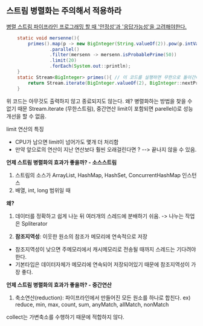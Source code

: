## 스트림 병렬화는 주의해서 적용하라

<u>병렬 스트림 파이프라인 프로그래밍 할 때 '안정성'과 '응답가능성'을 고려해야한다.</u>

```java
    static void mersenne(){
        primes().map(p -> new BigInteger(String.valueOf(2)).pow(p.intValueExact()).subtract(new BigInteger(String.valueOf(1))))
                .parallel()
                .filter(mersenn -> mersenn.isProbablePrime(50))
                .limit(20)
                .forEach(System.out::println);
    }
    static Stream<BigInteger> primes(){ // 이 코드를 실행하면 무한으로 돌아간다.
        return Stream.iterate(BigInteger.valueOf(2), BigInteger::nextProbablePrime);
    }
```

위 코드는 아무것도 출력하지 않고 종료되지도 않는다. 왜? 병렬화하는 방법을 찾을 수 없기 때문
Stream.iterate (무한스트림), 중간연산 limit이 포함되면 parellel()로 성능개선을 할 수 없음.



limit 연산의 특징
- CPU가 남으면 limit이 넘어가도 몇개 더 처리함
- 만약 앞으로의 연산이 지난 연산보다 훨씬 오래걸린다면 ? --> 끝나지 않을 수 있음.



**언제 스트림 병렬화의 효과가 좋을까? - 소스스트림**
1. 스트림의 소스가 ArrayList, HashMap, HashSet, ConcurrentHashMap 인스턴스
2. 배열, int, long 범위일 때 

**왜?**
1. 데이터를 정확하고 쉽게 나눈 뒤 여러개의 스레드에 분배하기 쉬움.
-> 나누는 작업은 Spliterator

2. **참조지역성**: 이웃한 원소의 참조가 메모리에 연속적으로 저장 
- 참조지역성이 낮으면 주메모리에서 캐시메모리로 전송될 때까지 스레드는 기다려야한다.
- 기본타입은 데이터자체가 메모리에 연속되어 저장되어있기 때문에 참조지역성이 가장 좋다. 


**언제 스트림 병렬화의 효과가 좋을까? - 중간연산**
1. 축소연산(reduction): 파이프라인에서 만들어진 모든 원소를 하나로 합친다. 
ex) reduce, min, max, count, sum, anyMatch, allMatch, nonMatch

collect는 가변축소를 수행하기 때문에 적합하지 않다. 

